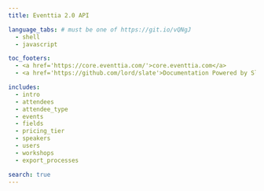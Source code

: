 ```yaml
---
title: Eventtia 2.0 API

language_tabs: # must be one of https://git.io/vQNgJ
  - shell
  - javascript

toc_footers:
  - <a href='https://core.eventtia.com/'>core.eventtia.com</a>
  - <a href='https://github.com/lord/slate'>Documentation Powered by Slate</a>

includes:
  - intro
  - attendees
  - attendee_type
  - events
  - fields
  - pricing_tier
  - speakers
  - users
  - workshops
  - export_processes

search: true
---
```

